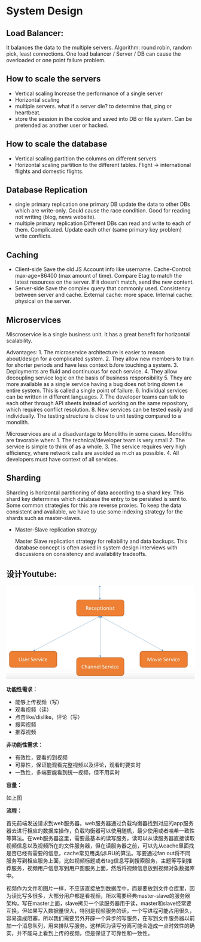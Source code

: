# System Design

## Load Balancer:

It balances the data to the multiple servers. Algorithm: round robin, random pick, least connections. One load balancer / Server / DB can cause the overloaded or one point failure problem.

## How to scale the servers

* Vertical scaling Increase the performance of a single server
* Horizontal scaling
* multiple servers. what if a server die? to determine that, ping or heartbeat.
* store the session in the cookie and saved into DB or file system. Can be pretended as another user or hacked.

## How to scale the database

* Vertical scaling partition the columns on different servers
* Horizontal scaling partition to the different tables. Flight -&gt; international flights and domestic flights.

## Database Replication

* single primary replication one primary DB update the data to other DBs which are write-only. Could cause the race condition. Good for reading not writing \(blog, news website\).
* multiple primary replication Different DBs can read and write to each of them. Complicated. Update each other \(same primary key problem\) write conflicts.

## Caching

* Client-side Save the old JS Account info like username. Cache-Control: max-age=86400 \(max amount of time\). Compare Etag to match the latest resources on the server. If it doesn’t match, send the new content.
* Server-side Save the complex query that commonly used. Consistency between server and cache. External cache: more space. Internal cache: physical on the server.

## Microservices

Miscroservice is a single business unit. It has a great benefit for horizontal scalability.

Advantages: 1. The microservice architecture is easier to reason about/design for a complicated system. 2. They allow new members to train for shorter periods and have less context b.fore touching a system. 3. Deployments are fluid and continuous for each service. 4. They allow decoupling service logic on the basis of business responsibility 5. They are more available as a single service having a bug does not bring down t.e entire system. This is called a single point of failure. 6. Individual services can be written in different languages. 7. The developer teams can talk to each other through API sheets instead of working on the same repository, which requires conflict resolution. 8. New services can be tested easily and individually. The testing structure is close to unit testing compared to a monolith.

Microservices are at a disadvantage to Monoliths in some cases. Monoliths are favorable when: 1. The technical/developer team is very small 2. The service is simple to think of as a whole. 3. The service requires very high efficiency, where network calls are avoided as m.ch as possible. 4. All developers must have context of all services.

## Sharding

Sharding is horizontal partitioning of data according to a shard key. This shard key determines which database the entry to be persisted is sent to. Some common strategies for this are reverse proxies. To keep the data consistent and available, we have to use some indexing strategy for the shards such as master-slaves.

* Master-Slave replication strategy

  Master Slave replication strategy for reliability and data backups. This database concept is often asked in system design interviews with discussions on consistency and availability tradeoffs.

## 设计Youtube:

![](../.gitbook/assets/image%20%2814%29.png)

**功能性需求：**

* 能够上传视频（写）
* 观看视频（读）
* 点击like/dislike，评论（写）
* 搜索视频
* 推荐视频

**非功能性需求：**

* 有效性，要看的到视频
* 可靠性，保证能观看完整视频以及评论，观看时要实时
* 一致性，多端要能看到统一视频，但不用实时

**容量：**

如上图

**流程：**

首先前端发送请求到web服务器，web服务器通过负载均衡器找到对应的app服务器去进行相应的数据库操作，负载均衡器可以使用随机，最少使用或者哈希一致性等算法。在web服务器这里，需要最基本的读写服务，读可以从读服务器直接读取视频信息以及视频所在的文件服务器，但在读服务器之前，可以先从cache里面找是否已经有需要的信息，cache常见用类似LRU的算法。写要通过fan out将不同服务写到相应服务上面，比如视频标题或者tag信息写到搜索服务，主题等写到推荐服务，视频用户信息写到用户图服务上面，然后将视频信息放到视频对象数据库中。

视频作为文件和图片一样，不应该直接放到数据库中，而是要放到文件仓库里，因为读比写多很多，大部分用户都是看视频，所以需要经典master-slave的服务器架构，写在master上面，slave拷贝一个读服务器用于读，master和slave经常要互换，但如果写入数据量很大，特别是视频服务的话，一个写进程可能占用很久，容易造成阻塞，所以我们需要另外开辟一个异步的写服务，在写到文件服务器以前加一个消息队列，用来排队写服务。这样因为读写分离可能会造成一点时效性的确实，并不能马上看到上传的视频，但是保证了可靠性和一致性。

